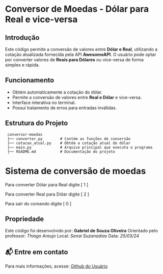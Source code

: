 # Conversor de Moedas - Dólar para Real e vice-versa

##  Introdução
Este código permite a conversão de valores entre **Dólar e Real**, utilizando a cotação atualizada fornecida pela API **AwesomeAPI**. O usuário pode optar por converter valores de **Reais para Dólares** ou vice-versa de forma simples e rápida.

##  Funcionamento
- Obtém automaticamente a cotação do dólar.
- Permite a conversão de valores entre **Real e Dólar** e vice-versa.
- Interface interativa no terminal.
- Possui tratamento de erros para entradas inválidas.

##  Estrutura do Projeto
```
 conversor-moedas
 ├── convertor.py        # Contém as funções de conversão
 ├── cotacao_atual.py    # Obtém a cotação atual do dólar
 ├── main.py             # Arquivo principal que executa o programa
 ├── README.md           # Documentação do projeto
```

Sistema de conversão de moedas
============================

Para converter Dólar para Real digite [ 1 ] 

Para converter Real para Dólar digite [ 2 ]

Para sair do comando digite [ 0 ]


##  Propriedade
Este código foi desenvolvido por: **Gabriel de Souza Oliveira**
Orientado pelo professor: *Thiago Araujo*
Local: *Senai Suzanadias*
Data: *25/03/24*

## 📬 Entre em contato
Para mais informações, acesse: [Github do Usuário](https://github.com/seu-usuario)

